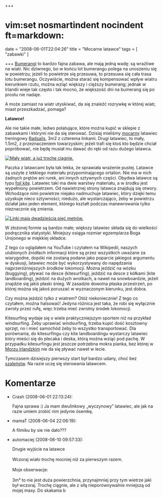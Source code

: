 +++
# vim:set nosmartindent nocindent ft=markdown:
date = "2008-06-01T22:04:26"
title = "Mocarne latawce"
tags = [ "zabawki" ]

+++
[Bumerangi](/2006/12/02/bumerang/) to bardzo fajna
zabawa, ale mają jedną wadę: są wrażliwe na wiatr. Nic dziwnego, bo w końcu
lot bumerangu polega na unoszeniu się w powietrzu; jeżeli to powietrze się
przesuwa, to przesuwa się cała trasa lotu bumerangu. Oczywiście, można starać
się kompensować wpływ wiatru kierunkiem rzutu, można wziąć większy i cięższy
bumerang; jednak w Irlandii wieje tak często i tak mocno, że większość dni na
bumerang się po prostu nie nadaje.

<!--more-->

A może zamiast na wiatr utyskiwać, da się znaleźć rozrywkę w której wiatr,
miast przeszkadzać, pomaga?

**Latawce!**

Ale nie takie małe, ledwo polatujące, które można kupić w sklepie z zabawkami
i którymi nie da się sterować. Dzisiaj mieliśmy
[mocarny](http://en.wikipedia.org/wiki/Power_kite) latawiec treningowy
[Radsails](http://en.radsails.com/kites/radsails-basic/), 3m2 z czterema
linkami. Drugi latawiec, to mały, 1.5m2, z przeznaczeniem towarzyskim; jeżeli
trafi się ktoś kto będzie chciał popróbować, nie będę musiał mu dawać do ręki od
razu dużego latawca.

[![Mały wiatr, a już trochę ciągnie.](http://media.blizinski.pl/images/blog/kiting-1-440px.jpg)](http://media.blizinski.pl/images/blog/kiting-1.jpg)

Paczka z latawcami była tak lekka, że sprawiała wrażenie pustej. Latawce są
uszyte z lekkiego materiału przypominającego ortalion. Nie ma w nich żadnych
prętów ani rurek, ani innych sztywnych części. Obydwa latawce są typu [foil
kite](http://en.wikipedia.org/wiki/Foil_kite). Latawiec taki ma dwie warstwy
materiału, a w środku jest wypełniony powietrzem. Od nawietrznej strony latawca
znajdują się otwory. Wchodzące nimi powietrze niejako nadmuchuje latawiec, który
dzięki temu uzyskuje nieco sztywności; niedużo, ale wystarczająco, żeby
w powietrzu działał jako jeden element, którego kształt podczas manewrowania
tylko nieznacznie się zmienia.

[![Linki mają dwadzieścia pięć
metrów.](http://media.blizinski.pl/images/blog/kiting-2-440px.jpg)](http://media.blizinski.pl/images/blog/kiting-2.jpg)

W złożonej formie są bardzo małe; większy latawiec składa się do wielkości
podręcznika statystyki. Mniejszy osiąga rozmiar egzemplarza Boga Urojonego w
miękkiej okładce.

Z tego co oglądałem na YouTube i czytałem na Wikipedii, naszych ulubionych
źródłach informacji które są przez wszystkich uważane za wiarygodne, dopóki
nie zostaną podane jako poparcie jakiegoś argumentu w dyskusji, latawiec może
być wykorzystywany do napędzania najprzeróżniejszych środków lokomocji. Można
jeździć na wózku (buggying), pływać na desce (kitesurfing), jeździć na desce z
kółkami (kite landboarding), jeździć na dużych wrotkach, a nawet na
snowboardzie, jeżeli znajdzie się jakiś płaski śnieg. W zasadzie dowolna
płaska przestrzeń, po której można się jakoś poruszać w wyznaczonym kierunku,
jest dobra.

Czy można jeździć tylko z wiatrem? Otóż niekoniecznie! Z tego co czytałem,
można halsować! Jedyna różnica jest taka, że robi się wyłącznie zwroty przez
rufę, więc trzeba mieć zwrotny środek lokomocji.

Kitesurfing wydaje się o wiele praktyczniejszym sportem niż na przykład
windsurfing. Żeby uprawiać windsurfing, trzeba kupić dość kosztowny sprzęt, no
i mieć samochód żeby to wszystko transportować. Dla porównania, do
kitesurfingu czy kite landboardingu wystarczy latawiec który mieści się do
plecaka i deska, którą można wziąć pod pachę. W przypadku kitesurfingu jest
jeszcze potrzebna mokra pianka, bez której w [Morzu
Irlandzkim](http://pl.wikipedia.org/wiki/Morze_Irlandzkie) nie da się pływać
nawet w lecie.

Tymczasem dzisiejszy pierwszy start był bardzo udany, choć bez
[szaleństw](http://www.youtube.com/watch?v=pcOxBi8UTUs). Na razie uczę się
sterowania latawcem.

# Komentarze

* Crash (2008-06-01 22:13:24): <p>Fajna sprawa :) Ja mam dwulinkowy
  &#8222;wyczynowy&#8221; latawiec, ale jak na razie umiem zrobić nim jedynie
  ósemkę.</p>
* mamaT (2008-06-04 22:06:19): <p>A filmiku by sie nie dało???</p>
* automaciej (2008-06-10 09:57:33): <p>Drugie wyjście na latawce<br /><br
  />Wczoraj wiało trochę mocniej niż za pierwszym razem.<br /><br />Moje
  obserwacje:<br /><br />3m² to nie jest duża powierzchnia, przynajmniej przy
  tym wietrze jaki był wczoraj. Trochę ciągnie, ale z siłą nieporównywalnie
  mniejszą od mojej masy. Do skakania b
